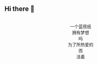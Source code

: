 ## Hi there 👋


<br/>

<center>一个蓝孩纸</center>
<center>拥有梦想</center>
<center>吗</center>
<center>为了所热爱的</center>
<center>而</center>
<center>活着</center>